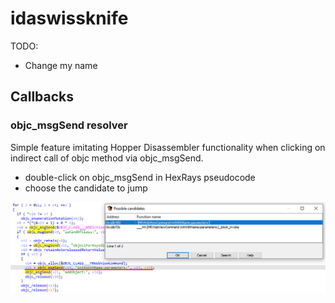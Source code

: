 # idaswissknife
TODO:
- Change my name

## Callbacks

### objc_msgSend resolver

Simple feature imitating Hopper Disassembler functionality when clicking on indirect call of objc method via objc_msgSend.
* double-click on objc_msgSend in HexRays pseudocode
* choose the candidate to jump

![test](/img/objc_msgsend_resolve_example.png)

